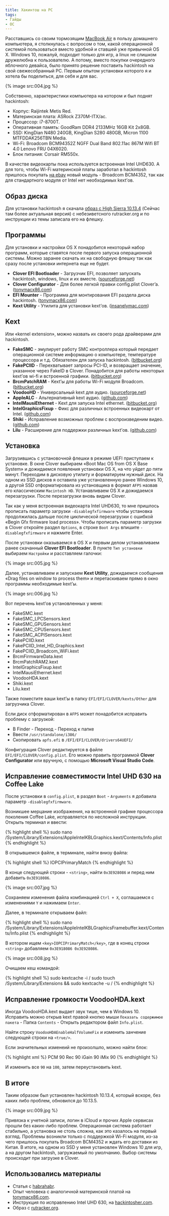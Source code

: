 ```yaml
---
title: Хакинтош на PC
tags:
- Гайды
- ОС
---
```


Расставшись со своим тормозящим [MacBook Air][1] в пользу домашнего компьютера, я столкнулась с вопросом о том, какой операционной системой пользоваться вместо удобной и ставшей уже привычной OS X. Windows 10, пожалуй, подходит только для игр, а linux не слишком дружелюбна к пользователю. А потому, вместо покупки очередного яблочного девайса, было принято решение поставить hackintosh на свой свежесобранный PC. Первым опытом установки которого я и хотела бы поделиться, для себя и для вас.

{% image src:004.jpg %}

Собственно, характеристики компьютера на котором и был поднят hackintosh:

- Корпус: Raijintek Metis Red.
- Материнская плата: ASRock Z370M-ITX/ac.
- Процессор: i7-8700T.
- Оперативная память: GoodRam DDR4 2133MHz 16GB Kit 2x8GB.
- SSD: KingDian N480 240GB, KingDian S280 480GB, Micron 1100 MTFDDAK256TBN Media.
- Wi-Fi: Broadcom BCM94352Z NGFF Dual Band 802.11ac 867M Wifi BT 4.0 Lenovo FRU 04X6020.
- Блок питания: Corsair RM550x.

В качестве видеокарты пока используется встроенная Intel UHD630. А для того, чтобы Wi-Fi материнской платы заработал в hackintosh пришлось покупать [на ebay][2] новый модуль - Broadcom BCM4352, так как для стандартного модуля от Intel нет необходимых kext’ов.

## Образ диска

Для установки hackintosh я скачала [образ с High Sierra 10.13.4][3] (Сейчас там более актуальная версия) с небезиветсного rutracker.org и по инструкции из темы записала его на флешку.

## Программы

Для установки и настройки OS X понадобится некоторый набор программ, которые ставятся после первого запуска операционной системы. Можно заранее скачать их на свободную флешку так как сразу после установки интернета еще не будет.

- **Clover EFI Bootloader** - Загрузчик EFI, позволяет запускать hackintosh, windows, linux и их вместе. ([sourceforge.net][4])
- **Clover Configurator** - Для более легкой правки config.plist Clover’a. ([tonymacx86.com][5])
- **EFI Mounter** - Программа для монтирования EFI раздела диска hackintosh. ([tonymacx86.com][6])
- **Kext Utility** - Утилита для установки kext’ов. ([insanelymac.com][7])

## Kext

Или «kernel extension», можно назвать их своего рода драйверами для hackintosh.

- **FakeSMC** - эмулирует работу SMC контроллера который передает операционной системе информацию о компьютере, температуре процессора и т.д. Обязателен для запуска hackintosh. ([bitbucket.org][8])
- **FakePCIID** - Перехватывает запросы PCI-ID, и возвращает значение, указанное через FakeID в Clover. Понадобится для работы некоторых kext’ов wi-fi и встроенной графики. ([bitbucket.org][9])
- **BrcmPatchRAM** - Kext’ы для работы Wi-Fi модуля Broadcom. ([bitbucket.org][10])
- **VoodooHD** - Универсальный kext для аудио. ([sourceforge.net][11])
- **AppleALC** - Альтернативный kext аудио. ([github.com][12])
- **IntelMausiEthernet** - Kext для запуска Intel ethernet. ([bitbucket.org][13])
- **IntelGraphicsFixup** - Фикс для различных встроенных видеокарт от Intel. ([github.com][14])
- **Shiki** - Исправление возможных проблем с воспроизведеним видео. ([github.com][15])
- **Lilu** - Расширение для поддержки различных kext’ов. ([github.com][16])

## Установка

Загрузившись с установочной флешки в режиме UEFI приступаем к установке. В окне Clover выбираем «Boot Mac OS from OS X Base System» и дожидаемся появления установки OS X, на что уйдет до пяти минут. Переходим в дисковую утилиту и форматируем нужный диск. На одном из SSD дисков я оставила уже установленную ранее Windows 10, а другой SSD отформатировала из установщика в формат `AFPS` назвав его классическим `Macintosh HD`. Устанавливаем OS X и дожидаемся перезагрузки. После перезагрузки вновь видим Clover.

Так как у меня встроенная видеокарта Intel UHD630, то мне пришлось прописать параметр загрузки `-disablegfxfirmware` чтобы установка продолжилась дальше после циклической перезагрузки с ошибкой «Begin Gfx firmware load process». Чтобы прописать параметр загрузки в Clover откройте раздел `Options`, в строке `Boot Args` впишите `-disablegfxfirmware` и нажмите Enter.

После установки оказываемся в OS X и первым делом устанавливаем ранее скачанный **Clover EFI Bootloader**. В пункте `Тип установки` выбираем `Настройки` и расставляем галочки:

{% image src:005.jpg %}

Далее, устанавливаем и запускаем **Kext Utility**, дожидаемся сообщения «Drag files on window to process them» и перетаскиваем прямо в окно программы необходимые kext’ы.

{% image src:006.jpg %}

Вот перечень kext’ов установленных у меня:

- FakeSMC.kext
- FakeSMC_LPCSensors.kext
- FakeSMC_GPUSensors.kext
- FakeSMC_CPUSensors.kext
- FakeSMC_ACPISensors.kext
- FakePCIID.kext
- FakePCIID_Intel_HD_Graphics.kext
- FakePCIID_Broadcom_WiFi.kext
- BrcmFirmwareData.kext
- BrcmPatchRAM2.kext
- IntelGraphicsFixup.kext
- IntelMausiEthernet.kext
- VoodooHDA.kext
- Shiki.kext
- Lilu.kext

Также поместите ваши kext’ы в папку `EFI/EFI/CLOVER/kexts/Other` для загрузчика Clover.

Если диск отформатирован в `AFPS` может понадобится исправить проблему с загрузкой:
- В Finder - Переход - Переход к папке
- Ввести `/usr/standalone/i386/`
- Скопировать `apfs.efi` в `/EFI/EFI/CLOVER/drivers64UEFI/`

Конфигурация Clover редактируется в файле `EFI/EFI/CLOVER/config.plist`. Его можно править программой **Clover Configurator** или вручную, с помощью **Microsoft Visual Studio Code**.

## Исправление совместимости Intel UHD 630 на Coffee Lake

После установки в `config.plist`, в раздел `Boot` - `Arguments` я добавила параметр `-disablegfxfirmware`.

Возникшее мерцание изображения, на встроенной графике процессора поколения Coffee Lake, исправляется по несложной инструкции. Открыть терминал и ввести:

{% highlight shell %}
sudo nano /System/Library/Extensions/AppleIntelKBLGraphics.kext/Contents/Info.plist
{% endhighlight %}

В открывшемся файле, в терминале, найти внизу файла:

{% highlight shell %}
<key>IOPCIPrimaryMatch</key>
{% endhighlight %}

В конце следующей строки - `<string>`, найти `0x3E928086` и перед ним добавить `0x3E918086`.

{% image src:007.jpg %}

Сохраняем изменения файла комбинацией `Ctrl + X`, соглашаемся с изменениями `Y` и нажимаем `Enter`.

Далее, в терминале открываем файл:

{% highlight shell %}
sudo nano /System/Library/Extensions/AppleIntelKBLGraphicsFramebuffer.kext/Contents/Info.plist
{% endhighlight %}

В котором ищем `<key>IOPCIPrimaryMatch</key>`, где в конец строки `<string>` добавляем `0x3E918086 0x3E928086`.

{% image src:008.jpg %}

Очищаем кеш командой:

{% highlight shell %}
sudo kextcache -i /
sudo touch /System/Library/Extensions && sudo kextcache -u /
{% endhighlight %}

## Исправление громкости VoodooHDA.kext

Иногда VoodooHDA.kext выдает звук тише, чем в Windows 10. Исправить можно открыв kext правой кнопко мыши `Показать содержимое пакета` - Папка `Contents` - Открыть редактором файл `Info.plist`.

Найти строку `VoodooHDAEnableHalfVolumeFix` и изменить занчение следующей строки на `<true/>`.

Если значительных изменеий не произолшло, можно найти блок:

{% highlight xml %}
<key>PCM</key>
<integer>90</integer>
<key>Rec</key>
<integer>90</integer>
<key>iGain</key>
<integer>90</integer>
<key>iMix</key>
<integer>90</integer>
{% endhighlight %}

И изменить все `90` на `100`, затем переустановить kext.

## В итоге

Таким образом был установлен hackintosh 10.13.4, который вскоре, без каких либо проблем, обновился до 10.13.5.

{% image src:009.jpg %}

Привязка к учетной записи, логин в iCloud и прочих Apple сервисах прошли без каких-либо проблем. Операционная система работает стабильно, а установка не столь сложна, как это казалось на первый взгляд. Проблемы возникли только с поддержкой Wi-Fi модуля, из-за чего пришлось покупать Broadcom BCM4352 и ждать его доставки из Китая. В итоге, на одном из SSD у меня установлен Windows 10 для игр, а на другом hackintosh, загружаемый по умолчанию. Выбор системы происходит при загрузке в Clover.

## Использовались материалы

- Статья с [habrahabr][17].
- Опыт человека с аналогичной материнской платой на [tonymacx86.com][18].
- Инструкция по исправлению Intel UHD 630, на [hackintosher.com][19].
- Образ с [rutracker.org][20].

[1]:	/blog/znakomstvo-s-mac/
[2]:	https://www.ebay.com/itm/Broadcom-BCM94352Z-NGFF-Dual-Band-802-11ac-867M-Wifi-BT-4-0-Lenovo-FRU-04X6020/191855727748?ssPageName=STRK:MEBIDX:IT&_trksid=p2060353.m2749.l2649
[3]:	https://rutracker.org/forum/viewtopic.php?t=5413589
[4]:	https://sourceforge.net/projects/cloverefiboot/
[5]:	https://www.tonymacx86.com/resources/clover-configurator.335/
[6]:	https://www.tonymacx86.com/resources/efi-mounter-v3.280/
[7]:	https://www.insanelymac.com/forum/topic/140647-latest-kext-utility-macos-sierra-super-speed-edition/
[8]:	https://bitbucket.org/RehabMan/os-x-fakesmc-kozlek/downloads/
[9]:	https://bitbucket.org/RehabMan/os-x-fake-pci-id/downloads/
[10]:	https://bitbucket.org/RehabMan/os-x-brcmpatchram/downloads/
[11]:	https://sourceforge.net/projects/voodoohda/files/latest/download
[12]:	https://github.com/vit9696/AppleALC/releases
[13]:	https://bitbucket.org/RehabMan/os-x-intel-network/downloads/
[14]:	https://github.com/lvs1974/IntelGraphicsFixup/releases
[15]:	https://github.com/vit9696/Shiki/releases
[16]:	https://github.com/vit9696/Lilu/releases
[17]:	https://habr.com/post/318448/
[18]:	https://www.tonymacx86.com/threads/eriks-tiny-but-mighty-htpc-asrock-z370m-itx-ac-i5-8400-uhd-630-graphics-high-sierra.239157/
[19]:	https://hackintosher.com/forums/thread/coffee-lake-uhd-630-graphics-framebuffer-injection-0x3e918086-0x3e928086-for-high-sierra.210/
[20]:	https://rutracker.org/forum/viewtopic.php?t=5413589
